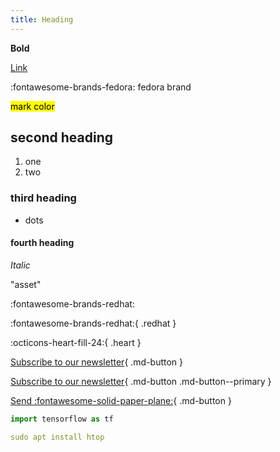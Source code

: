 ```yaml
---
title: Heading
---
```


**Bold** 

[Link](https://github.com/orgs/privacyguides/people) 


:fontawesome-brands-fedora: fedora brand

<mark> mark color</mark>

## second heading

1. one
2. two


### third heading

* dots
#### fourth heading

*Italic*

"asset"


:fontawesome-brands-redhat:

:fontawesome-brands-redhat:{ .redhat }

:octicons-heart-fill-24:{ .heart }

[Subscribe to our newsletter](#){ .md-button }

[Subscribe to our newsletter](#){ .md-button .md-button--primary }

[Send :fontawesome-solid-paper-plane:](#){ .md-button }


``` py 
import tensorflow as tf
```

``` yaml
sudo apt install htop
```
